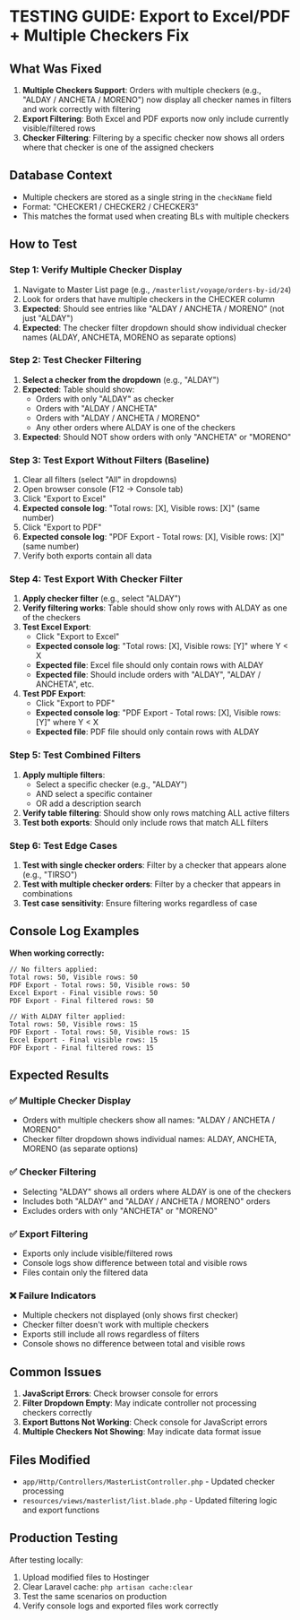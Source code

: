 # TESTING GUIDE: Export to Excel/PDF + Multiple Checkers Fix

## What Was Fixed

1. **Multiple Checkers Support**: Orders with multiple checkers (e.g., "ALDAY / ANCHETA / MORENO") now display all checker names in filters and work correctly with filtering
2. **Export Filtering**: Both Excel and PDF exports now only include currently visible/filtered rows
3. **Checker Filtering**: Filtering by a specific checker now shows all orders where that checker is one of the assigned checkers

## Database Context

- Multiple checkers are stored as a single string in the `checkName` field
- Format: "CHECKER1 / CHECKER2 / CHECKER3"
- This matches the format used when creating BLs with multiple checkers

## How to Test

### Step 1: Verify Multiple Checker Display
1. Navigate to Master List page (e.g., `/masterlist/voyage/orders-by-id/24`)
2. Look for orders that have multiple checkers in the CHECKER column
3. **Expected**: Should see entries like "ALDAY / ANCHETA / MORENO" (not just "ALDAY")
4. **Expected**: The checker filter dropdown should show individual checker names (ALDAY, ANCHETA, MORENO as separate options)

### Step 2: Test Checker Filtering
1. **Select a checker from the dropdown** (e.g., "ALDAY")
2. **Expected**: Table should show:
   - Orders with only "ALDAY" as checker
   - Orders with "ALDAY / ANCHETA" 
   - Orders with "ALDAY / ANCHETA / MORENO"
   - Any other orders where ALDAY is one of the checkers
3. **Expected**: Should NOT show orders with only "ANCHETA" or "MORENO"

### Step 3: Test Export Without Filters (Baseline)
1. Clear all filters (select "All" in dropdowns)
2. Open browser console (F12 → Console tab)
3. Click "Export to Excel"
4. **Expected console log**: "Total rows: [X], Visible rows: [X]" (same number)
5. Click "Export to PDF"
6. **Expected console log**: "PDF Export - Total rows: [X], Visible rows: [X]" (same number)
7. Verify both exports contain all data

### Step 4: Test Export With Checker Filter
1. **Apply checker filter** (e.g., select "ALDAY")
2. **Verify filtering works**: Table should show only rows with ALDAY as one of the checkers
3. **Test Excel Export**:
   - Click "Export to Excel"
   - **Expected console log**: "Total rows: [X], Visible rows: [Y]" where Y < X
   - **Expected file**: Excel file should only contain rows with ALDAY
   - **Expected file**: Should include orders with "ALDAY", "ALDAY / ANCHETA", etc.
4. **Test PDF Export**:
   - Click "Export to PDF"
   - **Expected console log**: "PDF Export - Total rows: [X], Visible rows: [Y]" where Y < X
   - **Expected file**: PDF file should only contain rows with ALDAY

### Step 5: Test Combined Filters
1. **Apply multiple filters**:
   - Select a specific checker (e.g., "ALDAY")
   - AND select a specific container
   - OR add a description search
2. **Verify table filtering**: Should show only rows matching ALL active filters
3. **Test both exports**: Should only include rows that match ALL filters

### Step 6: Test Edge Cases
1. **Test with single checker orders**: Filter by a checker that appears alone (e.g., "TIRSO")
2. **Test with multiple checker orders**: Filter by a checker that appears in combinations
3. **Test case sensitivity**: Ensure filtering works regardless of case

## Console Log Examples

**When working correctly:**

```
// No filters applied:
Total rows: 50, Visible rows: 50
PDF Export - Total rows: 50, Visible rows: 50
Excel Export - Final visible rows: 50
PDF Export - Final filtered rows: 50

// With ALDAY filter applied:
Total rows: 50, Visible rows: 15
PDF Export - Total rows: 50, Visible rows: 15
Excel Export - Final visible rows: 15
PDF Export - Final filtered rows: 15
```

## Expected Results

### ✅ **Multiple Checker Display**
- Orders with multiple checkers show all names: "ALDAY / ANCHETA / MORENO"
- Checker filter dropdown shows individual names: ALDAY, ANCHETA, MORENO (as separate options)

### ✅ **Checker Filtering**
- Selecting "ALDAY" shows all orders where ALDAY is one of the checkers
- Includes both "ALDAY" and "ALDAY / ANCHETA / MORENO" orders
- Excludes orders with only "ANCHETA" or "MORENO"

### ✅ **Export Filtering**
- Exports only include visible/filtered rows
- Console logs show difference between total and visible rows
- Files contain only the filtered data

### ❌ **Failure Indicators**
- Multiple checkers not displayed (only shows first checker)
- Checker filter doesn't work with multiple checkers
- Exports still include all rows regardless of filters
- Console shows no difference between total and visible rows

## Common Issues

1. **JavaScript Errors**: Check browser console for errors
2. **Filter Dropdown Empty**: May indicate controller not processing checkers correctly
3. **Export Buttons Not Working**: Check console for JavaScript errors
4. **Multiple Checkers Not Showing**: May indicate data format issue

## Files Modified

- `app/Http/Controllers/MasterListController.php` - Updated checker processing
- `resources/views/masterlist/list.blade.php` - Updated filtering logic and export functions

## Production Testing

After testing locally:
1. Upload modified files to Hostinger
2. Clear Laravel cache: `php artisan cache:clear`
3. Test the same scenarios on production
4. Verify console logs and exported files work correctly
